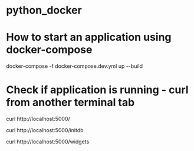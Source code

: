 # python_docker

# How to start an application using docker-compose
docker-compose -f docker-compose.dev.yml up --build

# Check if application is running - curl from another terminal tab

 curl http://localhost:5000/
 
 curl http://localhost:5000/initdb

 curl http://localhost:5000/widgets
 
 
